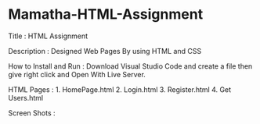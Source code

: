 # Mamatha-HTML-Assignment


Title : HTML Assignment

Description : Designed Web Pages By using HTML and CSS

How to Install and Run : Download Visual Studio Code and create a file then give right click and Open With Live Server.

HTML Pages : 1. HomePage.html 2. Login.html 3. Register.html 4. Get Users.html

Screen Shots :


                        
